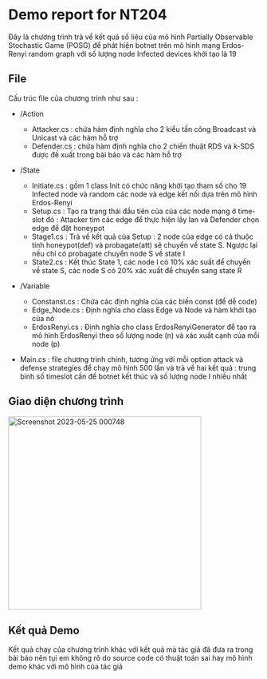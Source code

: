 
# Demo report for NT204 
Đây là chương trình trả về kết quả số liệu của mô hình Partially Observable Stochastic Game (POSG) để phát hiện botnet trên mô hình mạng Erdos-Renyi random graph với số lượng node Infected devices khởi tạo là 19





## File
Cấu trúc file của chương trình như sau : 
- /Action

    - Attacker.cs : chứa hàm định nghĩa cho 2 kiểu tấn công Broadcast và Unicast và các hàm hỗ trợ
    - Defender.cs : chứa hàm định nghĩa cho 2 chiến thuật RDS và k-SDS được đề xuất trong bài báo và các hàm hỗ trợ

- /State

    - Initiate.cs : gồm 1 class Init có chức năng khởi tạo tham số cho 19 Infected node và random các node và edge kết nối dựa trên mô hình Erdos-Renyi 
    - Setup.cs : Tạo ra trạng thái đầu tiên của của các node mạng ở time-slot đó : Attacker tìm các edge để thực hiện lây lan và Defender chọn edge để đặt honeypot
    - Stage1.cs : Trả về kết quả của Setup : 2 node của edge có cả thuộc tính honeypot(def) và probagate(att) sẽ chuyển về state S. Ngược lại nếu chỉ có probagate chuyển node S về state I
    - State2.cs : Kết thúc State 1, các node I có 10% xác suất để chuyển về state S, các node S có 20% xác xuất để chuyển sang state R

- /Variable

    - Constanst.cs : Chứa các định nghĩa của các biến const (để dễ code)
    - Edge_Node.cs : Định nghĩa cho class Edge và Node và hàm khởi tạo của nó
    - ErdosRenyi.cs : Định nghĩa cho class ErdosRenyiGenerator để tạo ra mô hình ErdosRenyi theo số lượng node (n) và xác xuất cạnh của mỗi node (p)

- Main.cs : file chương trình chính, tương ứng với mỗi option attack và defense strategies để chạy mô hình 500 lần và trả về hai kết quả : trung bình số timeslot cần để botnet kết thúc và số lượng node I nhiều nhất
 
## Giao diện chương trình
<img width="387" alt="Screenshot 2023-05-25 000748" src="https://github.com/NgQuHuY/POSG/assets/105098386/77bacf3c-b075-4c91-9223-0a0e7b30e318">


## Kết quả Demo
Kết quả chạy của chương trình khác với kết quả mà tác giả đã đưa ra trong bài báo nên tụi em không rõ do source code có thuật toán sai hay mô hình demo khác với mô hình của tác giả
